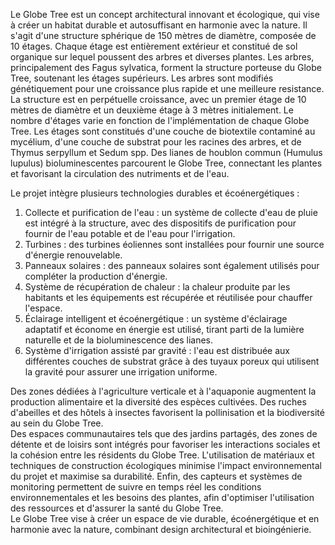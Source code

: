 Le Globe Tree est un concept architectural innovant et écologique, qui vise à créer un habitat durable et autosuffisant en harmonie avec la nature. Il s'agit d'une structure sphérique de 150 mètres de diamètre, composée de 10 étages. Chaque étage est entièrement extérieur et constitué de sol organique sur lequel poussent des arbres et diverses plantes. Les arbres, principalement des Fagus sylvatica, forment la structure porteuse du Globe Tree, soutenant les étages supérieurs. Les arbres sont modifiés génétiquement pour une croissance plus rapide et une meilleure resistance.\
La structure est en perpétuelle croissance, avec un premier étage de 10 mètres de diamètre et un deuxième étage à 3 mètres initialement. Le nombre d'étages varie en fonction de l'implémentation de chaque Globe Tree. Les étages sont constitués d'une couche de biotextile contaminé au mycélium, d'une couche de substrat pour les racines des arbres, et de Thymus serpyllum et Sedum spp. Des lianes de houblon commun (Humulus lupulus) bioluminescentes parcourent le Globe Tree, connectant les plantes et favorisant la circulation des nutriments et de l'eau.

Le projet intègre plusieurs technologies durables et écoénergétiques :

1. Collecte et purification de l'eau : un système de collecte d'eau de pluie est intégré à la structure, avec des dispositifs de purification pour fournir de l'eau potable et de l'eau pour l'irrigation.
2. Turbines : des turbines éoliennes sont installées pour fournir une source d'énergie renouvelable.
3. Panneaux solaires : des panneaux solaires sont également utilisés pour compléter la production d'énergie.
4. Système de récupération de chaleur : la chaleur produite par les habitants et les équipements est récupérée et réutilisée pour chauffer l'espace.
5. Éclairage intelligent et écoénergétique : un système d'éclairage adaptatif et économe en énergie est utilisé, tirant parti de la lumière naturelle et de la bioluminescence des lianes.
6. Système d'irrigation assisté par gravité : l'eau est distribuée aux différentes couches de substrat grâce à des tuyaux poreux qui utilisent la gravité pour assurer une irrigation uniforme.

Des zones dédiées à l'agriculture verticale et à l'aquaponie augmentent la production alimentaire et la diversité des espèces cultivées. Des ruches d'abeilles et des hôtels à insectes favorisent la pollinisation et la biodiversité au sein du Globe Tree.\
Des espaces communautaires tels que des jardins partagés, des zones de détente et de loisirs sont intégrés pour favoriser les interactions sociales et la cohésion entre les résidents du Globe Tree. L'utilisation de matériaux et techniques de construction écologiques minimise l'impact environnemental du projet et maximise sa durabilité. Enfin, des capteurs et systèmes de monitoring permettent de suivre en temps réel les conditions environnementales et les besoins des plantes, afin d'optimiser l'utilisation des ressources et d'assurer la santé du Globe Tree.\
Le Globe Tree vise à créer un espace de vie durable, écoénergétique et en harmonie avec la nature, combinant design architectural et bioingénierie.
